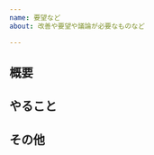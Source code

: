 ```yaml
---
name: 要望など
about: 改善や要望や議論が必要なものなど

---
```


概要
---
<!-- 何を起点にこのIssueを書いているのか、何が問題点なのか、導入を中心にわかりやすく書きはじめます。
最終的にこのIssueを閉じるためにどういう点を満たすべきかまで書けるとよいでしょう。 -->

やること
---
<!-- 概要を元に、Issueを閉じるためにやることを書きます。箇条書きである必要はありません。 -->
<!-- ない場合は空欄のまま残しておいてください -->

その他
---
<!-- ない場合は空欄のまま残しておいてください -->

<!-- ラベルと担当者の確認をしてください -->

<!-- お疲れ様でした -->
